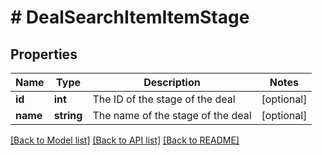 # # DealSearchItemItemStage

## Properties

Name | Type | Description | Notes
------------ | ------------- | ------------- | -------------
**id** | **int** | The ID of the stage of the deal | [optional]
**name** | **string** | The name of the stage of the deal | [optional]

[[Back to Model list]](../README.md#documentation-for-models) [[Back to API list]](../README.md#documentation-for-api-endpoints) [[Back to README]](../README.md)
